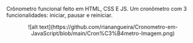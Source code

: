 Crônometro funcional feito em HTML, CSS E JS.
Um cronômetro com 3 funcionalidades: iniciar, pausar e reiniciar. 
<p align="center">![alt text](https://github.com/rianangueira/Cronometro-em-JavaScript/blob/main/Cron%C3%B4metro-Imagem.png)
